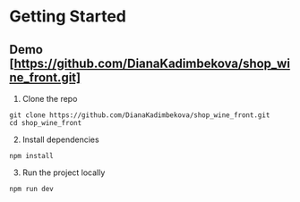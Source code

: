 # Getting Started
## Demo [https://github.com/DianaKadimbekova/shop_wine_front.git]
1. Clone the repo
```
git clone https://github.com/DianaKadimbekova/shop_wine_front.git
cd shop_wine_front
```
2. Install dependencies
```
npm install
```
3. Run the project locally
```
npm run dev
```
